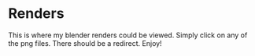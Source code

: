 # Renders
This is where my blender renders could be viewed. 
Simply click on any of the png files. 
There should be a redirect. Enjoy!
